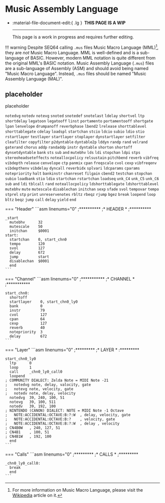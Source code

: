 # Music Assembly Language

<div class="grid cards" markdown>

-   :material-file-document-edit:{ .lg } __&nbsp;THIS PAGE IS A WIP__
  
    ---

    This page is a work in progress and requires further editing.

</div>

!!! warning
    Despite SEQ64 calling `.mus` files Music Macro Language (MML)[^1], they are *not* Music Macro Language. MML is well-defined and is a sub-language of BASIC. However, modern MML notation is quite different from the original MML's BASIC notation. Music Assembly Language (`.mus`) files are a sub-language of Assembly (ASM) and should avoid being named "Music Macro Language". Instead, `.mus` files should be named "Music Assembly Language (MAL)".

## placeholder
placeholder

`notedvg`
`notedv`
`notevg`
`snoted`
`snotedef`
`snotelast`
`ldelay`
`shortvel`
`ltp`
`shortdelay`
`legatoon`
`legatooff`
`linst`
`portamento`
`portamentooff`
`shortgate`
`lpan`
`lenvelope`
`drumpanoff`
`reverbphase`
`lbend2`
`lrelease`
`shorttablevel`
`shorttablegate`
`cdelay`
`loadspl`
`startchan`
`stcio`
`ldcio`
`subio`
`ldio`
`stio`
`rstartlayer`
`testlayer`
`startlayer`
`stoplayer`
`dynstartlayer`
`setfilter`
`cleafilter`
`copyfilter`
`p2dyntable`
`dyntable2p`
`lddyn`
`randp`
`rand`
`velrand`
`gaterand`
`chorus`
`addp`
`randaddp`
`instr`
`dyntable`
`shorton`
`shortoff`
`dynsetdyntable`
`bank`
`sts`
`sub`
`and`
`mutebhv`
`lds`
`ldi`
`stopchan`
`ldpi`
`stps`
`stereoheadseteffects`
`noteallocpolicy`
`relsustain`
`pitchbend`
`reverb`
`vibfreq`
`vibdepth`
`release`
`cenvelope`
`ctp`
`panmix`
`cpan`
`freqscale`
`cvol`
`cexp`
`vibfreqenv`
`vibdepthenv`
`vibdelay`
`dyncall`
`reverbidx`
`splvari`
`ldcparams`
`cparams`
`notepriority`
`halt`
`bankinstr`
`chanreset`
`filgain`
`cbend2`
`testchan`
`stopchan`
`subio`
`loadbank`
`stio`
`ldio`
`startchan`
`rstartchan`
`loadseq`
`unk_C4`
`unk_C5`
`unk_C6`
`sub`
`and`
`ldi`
`tblcall`
`rand`
`noteallocpolicy`
`ldshorttablegate`
`ldshorttablevel`
`mutebhv`
`mute`
`mutescale`
`disablechan`
`initchan`
`sexp`
`sfade`
`svol`
`tempovar`
`tempo`
`stprel`
`stp`
`print`
`unreservenotes`
`rbltz`
`rbeqz`
`rjump`
`bgez`
`break`
`loopend`
`loop`
`bltz`
`beqz`
`jump`
`call`
`delay`
`yield`
`end`

[^1]: For more information on Music Macro Language, please visit the [Wikipedia](https://en.wikipedia.org/wiki/Music_Macro_Language) article on it.

=== "Header"
    ```asm linenums="0"
    ;**********
    ;* HEADER *
    ;**********

    _start
      mutebhv      32
      mutescale    50
      initchan     $0001
    start:
      startchan    0, start_chn0
      tempo        120
      svol         127
      delay        672
      jump         start
      disablechan  $0001
      end
    ```

=== "Channel"
    ```asm linenums="0"
    ;***********
    ;* CHANNEL *
    ;***********

    start_chn0:
      shortoff
      startlayer    0, start_chn0_ly0
      bank          0
      instr         79
      cvol          127
      cpan          64
      cexp          127
      reverb        40
      notepriority  3
      delay         672
    ```

=== "Layer"
    ```asm linenums="0"
    ;*********
    ;* LAYER *
    :*********

    start_chn0_ly0
      ltp      0
      loop     1
      call     _chn0_ly0_call0
      loopend
    ; COMMUNITY DIALECT: Zelda Note = MIDI Note -21
    ;   notedvg note, delay, valocity, gate
    ;   notevg note, velocity, gate
    ;   notedv note, delay, velocity
      notedvg  39, 240, 100, 51
      notevg   39, 100, 511
      notedv   39, 192, 100
    ; NINTENDO (CANON) DIALECT: NOTE = MIDI Note -1 Octave
    ;   NOTE:ACCIDENTAL:OCTAVE:B:?:W  , delay, velocity, gate
    ;   NOTE:ACCIDENTAL:OCTAVE:B:?    , velocity, gate
    ;   NOTE:ACCIDENTAL:OCTAVE:B:?:W  , delay , velocity
    ; CN4B0W   , 240, 127, 51
    ; CN4B1    , 100, 51
    ; CN4B1W   , 192, 100
      end
    ```

=== "Calls"
    ```asm linenums="0"
    ;*********
    ;* CALLS *
    ;*********

    _chn0_ly0_call0:
      break
      end
    ```